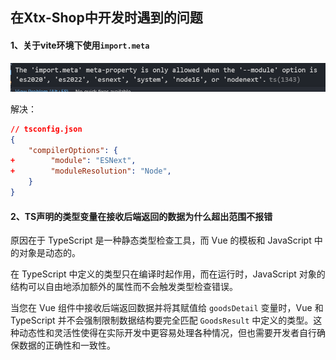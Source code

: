 ## 在Xtx-Shop中开发时遇到的问题

#### 1、关于vite环境下使用`import.meta`

<img src="遇到的问题.assets/image-20240224171634270.png" alt="image-20240224171634270" style="zoom:67%;" />

解决：

```json
// tsconfig.json
{
    "compilerOptions": {
+        "module": "ESNext",
+        "moduleResolution": "Node",
    }
}
```



#### 2、TS声明的类型变量在接收后端返回的数据为什么超出范围不报错

原因在于 TypeScript 是一种静态类型检查工具，而 Vue 的模板和 JavaScript 中的对象是动态的。

在 TypeScript 中定义的类型只在编译时起作用，而在运行时，JavaScript 对象的结构可以自由地添加额外的属性而不会触发类型检查错误。

当您在 Vue 组件中接收后端返回数据并将其赋值给 `goodsDetail` 变量时，Vue 和 TypeScript 并不会强制限制数据结构要完全匹配 `GoodsResult` 中定义的类型。这种动态性和灵活性使得在实际开发中更容易处理各种情况，但也需要开发者自行确保数据的正确性和一致性。